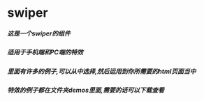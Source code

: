 # swiper
##### 这是一个swiper的组件
##### 适用于手机端和PC端的特效
##### 里面有许多的例子,可以从中选择,然后运用到你所需要的html页面当中
##### 特效的例子都在文件夹demos里面,需要的话可以下载查看